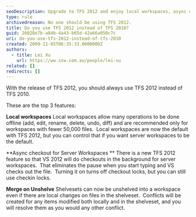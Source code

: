 ```yaml
---
seoDescription: Upgrade to TFS 2012 and enjoy local workspaces, async checkout for server workspaces, and merge on unshelve features.
type: rule
archivedreason: No one should be using TFS 2012.
title: Do you use TFS 2012 instead of TFS 2010?
guid: 26028e7b-a84b-4a43-b65d-42a66a050c7c
uri: do-you-use-tfs-2012-instead-of-tfs-2010
created: 2009-11-05T06:35:33.0000000Z
authors:
  - title: Lei Xu
    url: https://ww.ssw.com.au/people/lei-xu
related: []
redirects: []
---
```


With the release of TFS 2012, you should always use TFS 2012 instead of TFS 2010.

These are the top 3 features:

<!--endintro-->

**Local workspaces**
Local workspaces allow many operations to be done offline (add, edit, rename, delete, undo, diff) and are recommended only for workspaces with fewer 50,000 files.  Local workspaces are now the default with TFS 2012, but you can control that if you want server workspaces to be the default.

**Async checkout for Server Workspaces
** There is a new TFS 2012 feature so that VS 2012 will do checkouts in the background for server workspaces.  That eliminates the pause when you start typing and VS checks out the file.  Turning it on turns off checkout locks, but you can still use checkin locks.

**Merge on Unshelve**
Shelvesets can now be unshelved into a workspace even if there are local changes on files in the shelveset.  Conflicts will be created for any items modified both locally and in the shelveset, and you will resolve them as you would any other conflict.
